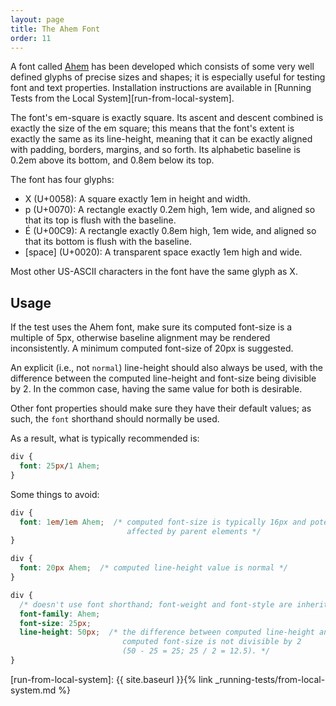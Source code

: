 ```yaml
---
layout: page
title: The Ahem Font
order: 11
---
```


A font called [Ahem][ahem-readme] has been developed which consists of
some very well defined glyphs of precise sizes and shapes; it is
especially useful for testing font and text properties. Installation
instructions are available in [Running Tests from the Local
System][run-from-local-system].

The font's em-square is exactly square. Its ascent and descent
combined is exactly the size of the em square; this means that the
font's extent is exactly the same as its line-height, meaning that it
can be exactly aligned with padding, borders, margins, and so
forth. Its alphabetic baseline is 0.2em above its bottom, and 0.8em
below its top.

The font has four glyphs:

* X (U+0058):  A square exactly 1em in height and width.
* p (U+0070):  A rectangle exactly 0.2em high, 1em wide, and aligned so
that its top is flush with the baseline.
* É (U+00C9):  A rectangle exactly 0.8em high, 1em wide, and aligned so
that its bottom is flush with the baseline.
* [space] (U+0020):  A transparent space exactly 1em high and wide.

Most other US-ASCII characters in the font have the same glyph as X.

## Usage
If the test uses the Ahem font, make sure its computed font-size is a
multiple of 5px, otherwise baseline alignment may be rendered
inconsistently. A minimum computed font-size of 20px is suggested.

An explicit (i.e., not `normal`) line-height should also always be
used, with the difference between the computed line-height and
font-size being divisible by 2. In the common case, having the same
value for both is desirable.

Other font properties should make sure they have their default values;
as such, the `font` shorthand should normally be used.

As a result, what is typically recommended is:


``` css
div {
  font: 25px/1 Ahem;
}
```

Some things to avoid:

``` css
div {
  font: 1em/1em Ahem;  /* computed font-size is typically 16px and potentially
                          affected by parent elements */
}

div {
  font: 20px Ahem;  /* computed line-height value is normal */
}

div {
  /* doesn't use font shorthand; font-weight and font-style are inherited */
  font-family: Ahem;
  font-size: 25px;
  line-height: 50px;  /* the difference between computed line-height and
                         computed font-size is not divisible by 2
                         (50 - 25 = 25; 25 / 2 = 12.5). */
}
```

[ahem-readme]: https://www.w3.org/Style/CSS/Test/Fonts/Ahem/README
[run-from-local-system]: {{ site.baseurl }}{% link _running-tests/from-local-system.md %}
